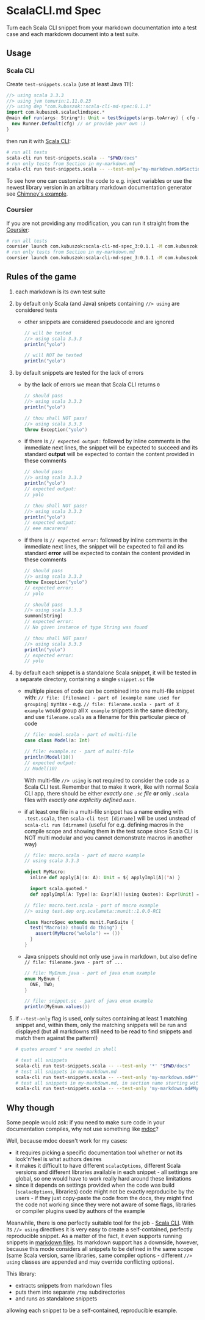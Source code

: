 # ScalaCLI.md Spec

Turn each Scala CLI snippet from your markdown documentation into a test case and each markdown document into a test suite.

## Usage

### Scala CLI

Create `test-snippets.scala` (use at least Java 11!):

```scala
//> using scala 3.3.3
//> using jvm temurin:1.11.0.23
//> using dep "com.kubuszok::scala-cli-md-spec:0.1.1"
import com.kubuszok.scalaclimdspec.*
@main def run(args: String*): Unit = testSnippets(args.toArray) { cfg =>
  new Runner.Default(cfg) // or provide your own :)
}
```

then run it with [Scala CLI](https://scala-cli.virtuslab.org/):

```bash
# run all tests
scala-cli run test-snippets.scala -- "$PWD/docs"
# run only tests from Section in my-markdown.md
scala-cli run test-snippets.scala -- --test-only="my-markdown.md#Section*" "$PWD/docs"
```

To see how one can customize the code to e.g. inject variables or use the newest library version
in an arbitrary markdown documentation generator see [Chimney's example](https://github.com/scalalandio/chimney/blob/29cd5048bee3b66c2d4d3d81dc17e0c0d5a4a128/scripts/test-snippets.scala).

### Coursier

If you are not providing any modification, you can run it straight from the [Coursier](https://get-coursier.io):

```bash
# run all tests
coursier launch com.kubuszok:scala-cli-md-spec_3:0.1.1 -M com.kubuszok.scalaclimdspec.testSnippets -- "$PWD/docs"
# run only tests from Section in my-markdown.md
coursier launch com.kubuszok:scala-cli-md-spec_3:0.1.1 -M com.kubuszok.scalaclimdspec.testSnippets -- --test-only="my-markdown.md#Section*" "$PWD/docs"
```

## Rules of the game

 1. each markdown is its own test suite
 2. by default only Scala (and Java) snipets containing `//> using` are considered tests
    * other snippets are considered pseudocode and are ignored

      ```scala
      // will be tested
      //> using scala 3.3.3
      println("yolo")
      ```

      ```scala
      // will NOT be tested
      println("yolo")
      ```

 3. by default snippets are tested for the lack of errors
    * by the lack of errors we mean that Scala CLI returns `0`

      ```scala
      // should pass
      //> using scala 3.3.3
      println("yolo")
      ```

      ```scala
      // thou shall NOT pass!
      //> using scala 3.3.3
      throw Exception("yolo")
      ```

    * if there is `// expected output:` followed by inline comments in the immediate next lines,
      the snippet will be expected to succeed and its standard **output** will be expected to contain the content provided in these comments

      ```scala
      // should pass
      //> using scala 3.3.3
      println("yolo")
      // expected output:
      // yolo
      ```
      
      ```scala
      // thou shall NOT pass!
      //> using scala 3.3.3
      println("yolo")
      // expected output:
      // eee macarena!
      ```

    * if there is `// expected error:` followed by inline comments in the immediate next lines,
      the snippet will be expected to fail and its standard **error** will be expected to contain the content provided in these comments

      ```scala
      // should pass
      //> using scala 3.3.3
      throw Exception("yolo")
      // expected error:
      // yolo
      ```

      ```scala
      // should pass
      //> using scala 3.3.3
      summon[String]
      // expected error:
      // No given instance of type String was found
      ```
      
      ```scala
      // thou shall NOT pass!
      //> using scala 3.3.3
      println("yolo")
      // expected error:
      // yolo
      ```

 4. by default each snippet is a standalone Scala snippet, it will be tested in a separate directory, containing a single `snippet.sc` file
    * multiple pieces of code can be combined into one multi-file snippet with:
      `// file: [filename] - part of [example name used for grouping]` syntax - e.g. `// file: filename.scala - part of X example` would group all `X example` snippets in the same directory,
      and use `filename.scala` as a filename for this particular piece of code

      ```scala
      // file: model.scala - part of multi-file
      case class Model(a: Int)
      ```

      ```scala
      // file: example.sc - part of multi-file
      println(Model(10))
      // expected output:
      // Model(10)
      ```

      With multi-file `//> using` is not required to consider the code as a Scala CLI test. Remember that to make it work, like with normal Scala CLI app,
      there should be either _exactly one `.sc` file_ **or** only `.scala` files with _exactly one explicitly defined `main`_.

    * if at least one file in a multi-file snippet has a name ending with `.test.scala`, then `scala-cli test [dirname]` will be used unstead of `scala-cli run [dirname]`
      (useful for e.g. defining macros in the compile scope and showing them in the test scope since Scala CLI is NOT multi modular and you cannot demonstrate macros in another way)

      ```scala
      // file: macro.scala - part of macro example
      // using scala 3.3.3

      object MyMacro:
        inline def apply[A](a: A): Unit = ${ applyImpl[A]('a) }

        import scala.quoted.*
        def applyImpl[A: Type](a: Expr[A])(using Quotes): Expr[Unit] = '{ () }
      ```

      ```scala
      // file: macro.test.scala - part of macro example
      //> using test.dep org.scalameta::munit::1.0.0-RC1

      class MacroSpec extends munit.FunSuite {
        test("Macro(a) should do thing") {
          assert(MyMacro("wololo") == ())
        }
      }
      ```

    * Java snippets should not only use `java` in markdown, but also define `// file: filename.java - part of ...`

      ```java
      // file: MyEnum.java - part of java enum example
      enum MyEnum {
        ONE, TWO;
      }
      ```

      ```scala
      // file: snippet.sc - part of java enum example
      println(MyEnum.values())
      ```

 4. if `--test-only` flag is used, only suites containing at least 1 matching snippet and, within them, only
    the matching snippets will be run and displayed (but all markdowns still need to be read to find snippets
    and match them against the pattern!)

    ```bash
    # quotes around * are needed in shell

    # test all snippets
    scala-cli run test-snippets.scala -- --test-only '*' "$PWD/docs"
    # test all snippets in my-markdown.md
    scala-cli run test-snippets.scala -- --test-only 'my-markdown.md#*' "$PWD/docs"
    # test all snippets in my-markdown.md, in section name starting with My Section
    scala-cli run test-snippets.scala -- --test-only 'my-markdown.md#My section*' "$PWD/docs"
    ```

## Why though

Some people would ask: if you need to make sure code in your documentation compiles, why not use something like [mdoc](https://scalameta.org/mdoc/)?

Well, because mdoc doesn't work for my cases:

 * it requires picking a specific documentation tool whether or not its look'n'feel is what authors desires
 * it makes it difficult to have different `scalacOptions`, different Scala versions and different libraries available
   in each snippet - all settings are global, so one would have to work really hard around these limitations
 * since it depends on settings provided when the code was build (`scalacOptions`, libraries) code might not be exactly
   reproducibe by the users - if they just copy-paste the code from the docs, they might find the code not working
   since they were not aware of some flags, libraries or compiler plugins used by authors of the example

Meanwhile, there is one perfectly suitable tool for the job - [Scala CLI](https://scala-cli.virtuslab.org/). With
its `//> using` directives it is very easy to create a self-contained, perfectly reproducible snippet. As a matter
of the fact, it even supports running snippets in [markdown files](https://scala-cli.virtuslab.org/docs/guides/power/markdown#markdown-inputs).
Its markdown support has a downside, however, because this mode considers all snippets to be defined in the same scope (same Scala version,
same libraries, same compiler options - different `//> using` classes are appended and may override conflicting options).

This library:

 - extracts snippets from markdown files
 - puts them into separate `/tmp` subdirectories
 - and runs as standalone snippets

allowing each snippet to be a self-contained, reproducible example.
